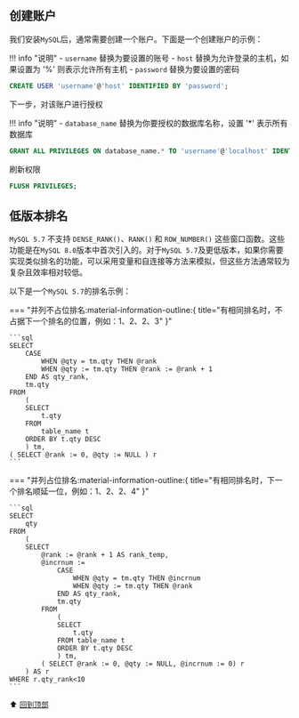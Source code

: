 ## 创建账户

我们安装`MySQL`后，通常需要创建一个账户。下面是一个创建账户的示例：

!!! info "说明"
    - `username` 替换为要设置的账号
    - `host` 替换为允许登录的主机，如果设置为 '%' 则表示允许所有主机
    - `password` 替换为要设置的密码

```sql
CREATE USER 'username'@'host' IDENTIFIED BY 'password';
```

下一步，对该账户进行授权

!!! info "说明"
    - `database_name` 替换为你要授权的数据库名称，设置 '*' 表示所有数据库

```sql
GRANT ALL PRIVILEGES ON database_name.* TO 'username'@'localhost' IDENTIFIED BY 'password';
```

刷新权限

```sql
FLUSH PRIVILEGES;
```

## 低版本排名

`MySQL 5.7` 不支持 `DENSE_RANK()`、`RANK()` 和 `ROW_NUMBER()` 这些窗口函数。这些功能是在`MySQL 8.0`版本中首次引入的。对于`MySQL 5.7`及更低版本，如果你需要实现类似排名的功能，可以采用变量和自连接等方法来模拟，但这些方法通常较为复杂且效率相对较低。

以下是一个`MySQL 5.7`的排名示例：

=== "并列不占位排名:material-information-outline:{ title="有相同排名时，不占据下一个排名的位置，例如：1、2、2、3" }"

    ```sql
    SELECT
        CASE
            WHEN @qty = tm.qty THEN @rank
            WHEN @qty := tm.qty THEN @rank := @rank + 1 
        END AS qty_rank,
        tm.qty
    FROM
        (
        SELECT
            t.qty
        FROM
            table_name t
        ORDER BY t.qty DESC 
        ) tm,
    ( SELECT @rank := 0, @qty := NULL ) r
    ```

=== "并列占位排名:material-information-outline:{ title="有相同排名时，下一个排名顺延一位，例如：1、2、2、4" }"

    ```sql
    SELECT
        qty
    FROM
        (
        SELECT
            @rank := @rank + 1 AS rank_temp,
            @incrnum :=
                CASE
                    WHEN @qty = tm.qty THEN @incrnum 
                    WHEN @qty := tm.qty THEN @rank
                END AS qty_rank, 
                tm.qty
            FROM
                (
                SELECT
                    t.qty
                FROM table_name t
                ORDER BY t.qty DESC 
                ) tm,
            ( SELECT @rank := 0, @qty := NULL, @incrnum := 0) r 
        ) AS r 
    WHERE r.qty_rank<10
    ```

:arrow_up: [<font size="2">回到顶部</font>][top]

[top]: #